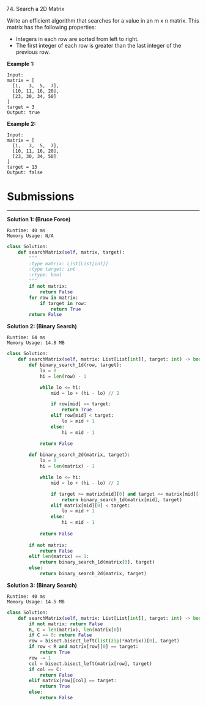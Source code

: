 74. Search a 2D Matrix

Write an efficient algorithm that searches for a value in an m x n matrix. This matrix has the following properties:

* Integers in each row are sorted from left to right.
* The first integer of each row is greater than the last integer of the previous row.

**Example 1:**
```
Input:
matrix = [
  [1,   3,  5,  7],
  [10, 11, 16, 20],
  [23, 30, 34, 50]
]
target = 3
Output: true
```

**Example 2:**
```
Input:
matrix = [
  [1,   3,  5,  7],
  [10, 11, 16, 20],
  [23, 30, 34, 50]
]
target = 13
Output: false
```

# Submissions
---
**Solution 1: (Bruce Force)**
```
Runtime: 40 ms
Memory Usage: N/A
```
```python
class Solution:
    def searchMatrix(self, matrix, target):
        """
        :type matrix: List[List[int]]
        :type target: int
        :rtype: bool
        """
        if not matrix:
            return False
        for row in matrix:
            if target in row:
                return True
        return False
```

**Solution 2: (Binary Search)**
```
Runtime: 64 ms
Memory Usage: 14.8 MB
```
```python
class Solution:
    def searchMatrix(self, matrix: List[List[int]], target: int) -> bool:
        def binary_search_1d(row, target):
            lo = 0
            hi = len(row) - 1

            while lo <= hi:
                mid = lo + (hi - lo) // 2

                if row[mid] == target:
                    return True
                elif row[mid] < target:
                    lo = mid + 1
                else:
                    hi = mid - 1

            return False
        
        def binary_search_2d(matrix, target):
            lo = 0
            hi = len(matrix) - 1

            while lo <= hi:
                mid = lo + (hi - lo) // 2

                if target >= matrix[mid][0] and target <= matrix[mid][-1]:
                    return binary_search_1d(matrix[mid], target)
                elif matrix[mid][0] < target:
                    lo = mid + 1
                else:
                    hi = mid - 1
        
            return False
        
        if not matrix:
            return False
        elif len(matrix) == 1:
            return binary_search_1d(matrix[0], target)
        else:
            return binary_search_2d(matrix, target)
```

**Solution 3: (Binary Search)**
```
Runtime: 40 ms
Memory Usage: 14.5 MB
```
```python
class Solution:
    def searchMatrix(self, matrix: List[List[int]], target: int) -> bool:
        if not matrix: return False
        R, C = len(matrix), len(matrix[0])
        if C == 0: return False
        row = bisect.bisect_left(list(zip(*matrix))[0], target)
        if row < R and matrix[row][0] == target:
            return True
        row -= 1
        col = bisect.bisect_left(matrix[row], target)
        if col == C:
            return False
        elif matrix[row][col] == target:
            return True
        else:
            return False
```